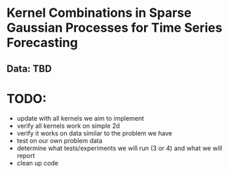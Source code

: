# Kernel Combinations in Sparse Gaussian Processes for Time Series Forecasting

## Data: TBD

# TODO:
- update with all kernels we aim to implement
- verify all kernels work on simple 2d
- verify it works on data similar to the problem we have 
- test on our own problem data
- determine what tests/experiments we will run (3 or 4) and what we will report
- clean up code